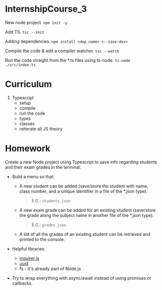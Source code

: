 # InternshipCourse_3

New node project.
`npm init -y`

Add TS.
`tsc --init`

Adding dependencies.
`npm install <dep_name> <--save-dev>`

Compile the code & add a compiler watcher.
`tsc --watch`

Run the code straight from the \*.ts files using ts-node.
`ts-node ./src/index.ts`

# Curriculum

1. Typescript
   - setup
   - compile
   - run the code
   - types
   - classes
   - reiterate all JS theory

# Homework

Create a new Node project using Typescript to save info regarding students and their exam grades in the terminal:

- Build a menu so that:

  - A new student can be added (save/store the student with name, class number, and a unique identifier in a file of the \*.json type).
    > E.G.: `students.json`
  - A new exam grade can be added for an existing student (save/store the grade along the subject name in another file of the \*.json type).
    > E.G.: `grades.json`
  - A list of all the grades of an existing student can be retrieved and printed to the console.

- Helpful libraries:

  - [inquirer.js](https://www.npmjs.com/package/inquirer)
  - [uuid](https://www.npmjs.com/package/uuid)
  - fs - it's already part of Node.js

- Try to wrap everything with async/await instead of using promises or callbacks.
